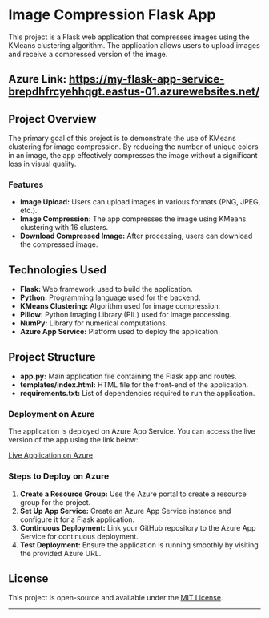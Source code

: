 
# Image Compression Flask App

This project is a Flask web application that compresses images using the KMeans clustering algorithm. The application allows users to upload images and receive a compressed version of the image.

## Azure Link: https://my-flask-app-service-brepdhfrcyehhqgt.eastus-01.azurewebsites.net/

## Project Overview

The primary goal of this project is to demonstrate the use of KMeans clustering for image compression. By reducing the number of unique colors in an image, the app effectively compresses the image without a significant loss in visual quality.

### Features

- **Image Upload:** Users can upload images in various formats (PNG, JPEG, etc.).
- **Image Compression:** The app compresses the image using KMeans clustering with 16 clusters.
- **Download Compressed Image:** After processing, users can download the compressed image.

## Technologies Used

- **Flask:** Web framework used to build the application.
- **Python:** Programming language used for the backend.
- **KMeans Clustering:** Algorithm used for image compression.
- **Pillow:** Python Imaging Library (PIL) used for image processing.
- **NumPy:** Library for numerical computations.
- **Azure App Service:** Platform used to deploy the application.

## Project Structure

- **app.py:** Main application file containing the Flask app and routes.
- **templates/index.html:** HTML file for the front-end of the application.
- **requirements.txt:** List of dependencies required to run the application.

### Deployment on Azure

The application is deployed on Azure App Service. You can access the live version of the app using the link below:

[Live Application on Azure](https://my-flask-app-service-brepdhfrcyehhqgt.eastus-01.azurewebsites.net/)

### Steps to Deploy on Azure

1. **Create a Resource Group:** Use the Azure portal to create a resource group for the project.
2. **Set Up App Service:** Create an Azure App Service instance and configure it for a Flask application.
3. **Continuous Deployment:** Link your GitHub repository to the Azure App Service for continuous deployment.
4. **Test Deployment:** Ensure the application is running smoothly by visiting the provided Azure URL.

## License

This project is open-source and available under the [MIT License](LICENSE).

---

